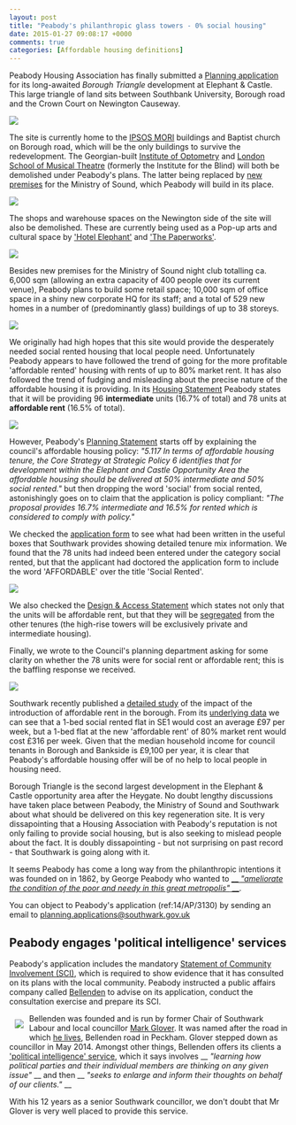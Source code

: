 ```yaml
---
layout: post
title: "Peabody's philanthropic glass towers - 0% social housing"
date: 2015-01-27 09:08:17 +0000
comments: true
categories: [Affordable housing definitions] 
---
```

Peabody Housing Association has finally submitted a [Planning application](http://planningonline.southwark.gov.uk/AcolNetCGI.exe?ACTION=UNWRAP&RIPNAME=Root.PgeDocs&TheSystemkey=9556404) for its long-awaited _Borough Triangle_ development at Elephant & Castle. This large triangle of land sits between Southbank University, Borough road and the Crown Court on Newington Causeway.  

![](http://crappistmartin.github.io/images/BoroughTriangle.png)

The site is currently home to the [IPSOS MORI](https://www.ipsos-mori.com/) buildings and Baptist church on Borough road, which will be the only buildings to survive the redevelopment. The Georgian-built [Institute of Optometry](http://www.ioo.org.uk/) and [London School of Musical Theatre](http://www.thestage.co.uk/news/2015/01/london-school-musical-theatre-relocate-southwark-site-demolished/) (formerly the Institute for the Blind) will both be demolished under Peabody's plans. The latter being replaced by [new premises](http://crappistmartin.github.io/images/NewMinistryOfSound.png) for the Ministry of Sound, which Peabody will build in its place.     
  
![](http://crappistmartin.github.io/images/boroughtriangle.jpg)

The shops and warehouse spaces on the Newington side of the site will also be demolished. These are currently being used as a Pop-up arts and cultural space by ['Hotel Elephant'](http://www.hotelelephant.co.uk/) and ['The Paperworks'](http://www.thepaperworks.co.uk/).  

![](http://crappistmartin.github.io/images/HotelElephant_Paperworks.jpg)

Besides new premises for the Ministry of Sound night club totalling ca. 6,000 sqm (allowing an extra capacity of 400 people over its current venue), Peabody plans to build some retail space; 10,000 sqm of office space in a shiny new corporate HQ for its staff; and a total of 529 new homes in a number of (predominantly glass) buildings of up to 38 storeys.

![](http://crappistmartin.github.io/images/Peabody_BoroughTriangle.png)

We originally had high hopes that this site would provide the desperately needed social rented housing that local people need. Unfortunately Peabody appears to have followed the trend of going for the more profitable 'affordable rented' housing with rents of up to 80% market rent. It has also followed the trend of fudging and misleading about the precise nature of the affordable housing it is providing. In its [Housing Statement](http://planningonline.southwark.gov.uk/DocsOnline/Documents/387231_1.pdf) Peabody states that it will be providing 96 __intermediate__ units (16.7% of total) and 78 units at __affordable rent__ (16.5% of total). 

![](http://crappistmartin.github.io/images/affordable_rent_peabody.png)

However, Peabody's [Planning Statement](http://planningonline.southwark.gov.uk/DocsOnline/Documents/387199_1.pdf) starts off by explaining the council's affordable housing policy: _"5.117 In terms of affordable housing tenure, the Core Strategy at Strategic Policy 6 identifies that for development within the Elephant and Castle Opportunity Area the affordable housing should be delivered at 50% intermediate and 50% social rented."_ but then dropping the word 'social' from social rented, astonishingly goes on to claim that the application is policy compliant: _"The proposal provides 16.7% intermediate and 16.5% for rented which is considered to comply with policy."_ 

We checked the [application form](http://planningonline.southwark.gov.uk/DocsOnline/Documents/387188_1.pdf) to see what had been written in the useful boxes that Southwark provides showing detailed tenure mix information. We found that the 78 units had indeed been entered under the category social rented, but that the applicant had doctored the application form to include the word 'AFFORDABLE' over the title 'Social Rented'. 

![](http://crappistmartin.github.io/images/Peabody_ApplicationForm.png)

We also checked the [Design & Access Statement](http://planningonline.southwark.gov.uk/DocsOnline/Documents/388020_1.pdf) which states not only that the units will be affordable rent, but that they will be [segregated](http://crappistmartin.github.io/images/Peabody_TenureMix.png) from the other tenures (the high-rise towers will be exclusively private and intermediate housing).  
 
Finally, we wrote to the Council's planning department asking for some clarity on whether the 78 units were for social rent or affordable rent; this is the baffling response we received.   

![](http://crappistmartin.github.io/images/EmailDanielDavies.png)

Southwark recently published a [detailed study](http://www.southwark.gov.uk/downloads/download/2914/affordable_rent_in_southwark_2011) of the impact of the introduction of affordable rent in the borough. From its [underlying data](http://www.southwark.gov.uk/download/downloads/id/11603/affordable_rent_study_december_2014_update) we can see that a 1-bed social rented flat in SE1 would cost an average £97 per week, but a 1-bed flat at the new 'affordable rent' of 80% market rent would cost £316 per week. Given that the median household income for council tenants in Borough and Bankside is £9,100 per year, it is clear that Peabody's affordable housing offer will be of no help to local people in housing need.    


Borough Triangle is the second largest development in the Elephant & Castle opportunity area after the Heygate. No doubt lengthy discussions have taken place between Peabody, the Ministry of Sound and Southwark about what should be delivered on this key regeneration site. It is very dissapointing that a Housing Association with Peabody's reputation is not only failing to provide social housing, but is also seeking to mislead people about the fact. It is doubly dissapointing - but not surprising on past record - that Southwark is going along with it.

It seems Peabody has come a long way from the philanthropic intentions it was founded on in 1862, by George Peabody who wanted to [__ _"ameliorate the condition of the poor and needy in this great metropolis"_ __](http://www.peabody.org.uk/about-us/our-story). 

You can object to Peabody's application (ref:14/AP/3130) by sending an email to planning.applications@southwark.gov.uk 

## Peabody engages 'political intelligence' services 
Peabody's application includes the mandatory [Statement of Community Involvement (SCI)](http://planningonline.southwark.gov.uk/DocsOnline/Documents/387210_1.pdf), which is required to show evidence that it has consulted on its plans with the local community. Peabody instructed a public affairs company called [Bellenden](http://www.bellenden.co.uk/about-us/specialist-expertise/property-development/) to advise on its application, conduct the consultation exercise and prepare its SCI.  

<img src="http://www.bellenden.co.uk/wp-content/uploads/2014/01/MarkGloverColour.jpg" align="left" style="margin:10px">Bellenden was founded and is run by former Chair of Southwark Labour and local councillor [Mark Glover](https://uk.linkedin.com/in/glovermark). It was named after the road in which [he lives](http://www.southwark.gov.uk/download/downloads/id/4075/statement_of_persons_nominated_and_notice_of_poll), Bellenden road in Peckham. Glover stepped down as councillor in May 2014. Amongst other things, Bellenden offers its clients a ['political intelligence' service](http://www.bellenden.co.uk/public-affairs/political-intelligence/), which it says involves __ _"learning how political parties and their individual members are thinking on any given issue"_ __ and then __ _"seeks to enlarge and inform their thoughts on behalf of our clients."_ __  

With his 12 years as a senior Southwark councillor, we don't doubt that Mr Glover is very well placed to provide this service.
